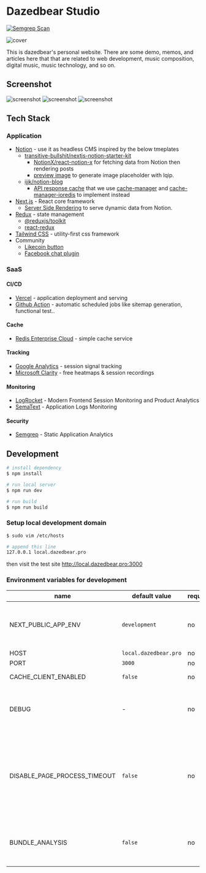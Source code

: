 # Dazedbear Studio

[![Semgrep Scan](https://github.com/dazedbear/dazedbear.github.io/actions/workflows/semgrep-analysis.yml/badge.svg?branch=main)](https://github.com/dazedbear/dazedbear.github.io/actions/workflows/semgrep-analysis.yml)

![cover](https://user-images.githubusercontent.com/8896191/113566781-f2782c00-963f-11eb-90da-8d3245c536f1.png)

This is dazedbear's personal website. There are some demo, memos, and articles here that that are related to web development, music composition, digital music, music technology, and so on.

## Screenshot

![screenshot](https://user-images.githubusercontent.com/8896191/166281053-a1c515c2-8daf-4bdd-b60d-4c4939927a6f.png)
![screenshot](https://user-images.githubusercontent.com/8896191/166289192-8476a730-8987-4a29-b153-c5b41e9da1b4.png)
![screenshot](https://user-images.githubusercontent.com/8896191/166289018-5476036b-7396-4e44-bd6d-a5b85cb26c74.png)

## Tech Stack

### Application

- [Notion](https://www.notion.so/) - use it as headless CMS inspired by the below tmeplates
  - [transitive-bullshit/nextjs-notion-starter-kit](https://github.com/transitive-bullshit/nextjs-notion-starter-kit)
    - [NotionX/react-notion-x](https://github.com/NotionX/react-notion-x) for fetching data from Notion then rendering posts
    - [preview image](https://github.com/transitive-bullshit/nextjs-notion-starter-kit#preview-images) to generate image placeholder with lqip.
  - [ijjk/notion-blog](https://github.com/ijjk/notion-blog)
    - [API response cache](https://github.com/ijjk/notion-blog/commit/5955d77b7c26cc22086702885674f1db2f18314d) that we use [cache-manager](https://www.npmjs.com/package/cache-manager) and [cache-manager-ioredis](https://github.com/dabroek/node-cache-manager-ioredis) to implement instead
- [Next.js](https://nextjs.org/) - React core framework
  - [Server Side Rendering](https://nextjs.org/docs/basic-features/data-fetching#getserversideprops-server-side-rendering) to serve dynamic data from Notion.
- [Redux](https://redux.js.org/) - state management
  - [@reduxjs/toolkit](https://redux-toolkit.js.org/)
  - [react-redux](https://react-redux.js.org/)
- [Tailwind CSS](https://tailwindcss.com/) - utility-first css framework
- Community
  - [Likecoin button](https://liker.land/)
  - [Facebook chat plugin](https://www.facebook.com/business/help/1524587524402327)

### SaaS

#### CI/CD

- [Vercel](https://vercel.com/) - application deployment and serving
- [Github Action](https://github.com/features/actions) - automatic scheduled jobs like sitemap generation, functional test..

#### Cache

- [Redis Enterprise Cloud](https://redislabs.com/redis-enterprise-cloud/overview/) - simple cache service

#### Tracking

- [Google Analytics](https://analytics.google.com/analytics/web/#/) - session signal tracking
- [Microsoft Clarity](https://clarity.microsoft.com/) - free heatmaps & session recordings

#### Monitoring

- [LogRocket](https://logrocket.com/) - Modern Frontend Session Monitoring and Product Analytics
- [SemaText](https://sematext.com/) - Application Logs Monitoring

#### Security

- [Semgrep](https://semgrep.dev/) - Static Application Analytics

## Development

```bash
# install dependency
$ npm install

# run local server
$ npm run dev

# run build
$ npm run build
```

### Setup local development domain

```bash
$ sudo vim /etc/hosts

# append this line
127.0.0.1 local.dazedbear.pro
```

then visit the test site http://local.dazedbear.pro:3000

### Environment variables for development

| name                         | default value         | required | description                                                                                                                                          |
| ---------------------------- | --------------------- | -------- | ---------------------------------------------------------------------------------------------------------------------------------------------------- |
| NEXT_PUBLIC_APP_ENV          | `development`         | no       | app env. available values: `development`, `stage`, `production`                                                                                      |
| HOST                         | `local.dazedbear.pro` | no       | app hostname                                                                                                                                         |
| PORT                         | `3000`                | no       | app port                                                                                                                                             |
| CACHE_CLIENT_ENABLED         | `false`               | no       | flag to turn on cache client                                                                                                                         |
| DEBUG                        | -                     | no       | useful flag to turn on debug mode for specific modules. ex: `DEBUG=ioredis:*`                                                                        |
| DISABLE_PAGE_PROCESS_TIMEOUT | `false`               | no       | notion pages will be redirected to failsafe pages if server-side rendering exceeds the page progress timeout (3500 ms). use this flag to turn it off |
| BUNDLE_ANALYSIS              | `false`               | no       | use this flag to turn on bundle analyzer to show the report after running `npm run build`                                                            |
